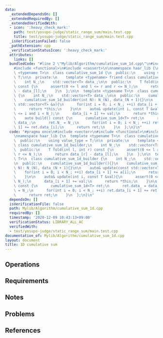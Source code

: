 ```yaml
---
data:
  _extendedDependsOn: []
  _extendedRequiredBy: []
  _extendedVerifiedWith:
  - icon: ':heavy_check_mark:'
    path: test/yosupo-judge/static_range_sum/main.test.cpp
    title: test/yosupo-judge/static_range_sum/main.test.cpp
  _isVerificationFailed: false
  _pathExtension: cpp
  _verificationStatusIcon: ':heavy_check_mark:'
  attributes:
    links: []
  bundledCode: "#line 2 \"Mylib/Algorithm/cumulative_sum_1d.cpp\"\n#include <vector>\n\
    #include <functional>\n#include <cassert>\n\nnamespace haar_lib {\n  template\
    \ <typename T>\n  class cumulative_sum_1d {\n  public:\n    using value_type =\
    \ T;\n\n  private:\n    template <typename> friend class cumulative_sum_1d_builder;\n\
    \    int N_;\n    std::vector<T> data_;\n\n  public:\n    T fold(int l, int r)\
    \ const {\n      assert(0 <= l and l <= r and r <= N_);\n      return data_[r]\
    \ - data_[l];\n    }\n  };\n\n  template <typename T>\n  class cumulative_sum_1d_builder\
    \ {\n    int N_;\n    std::vector<T> data_;\n\n  public:\n    cumulative_sum_1d_builder(){}\n\
    \    cumulative_sum_1d_builder(int N): N_(N), data_(N + 1){}\n\n    auto& update(const\
    \ std::vector<T> &a){\n      for(int i = 0; i < N_; ++i) data_[i + 1] += a[i];\n\
    \      return *this;\n    }\n\n    auto& update(int i, const T &val){\n      assert(0\
    \ <= i and i < N_);\n      data_[i + 1] += val;\n      return *this;\n    }\n\n\
    \    auto build() const {\n      cumulative_sum_1d<T> ret;\n      ret.data_ =\
    \ data_;\n      ret.N_ = N_;\n      for(int i = 0; i < N_; ++i) ret.data_[i +\
    \ 1] += ret.data_[i];\n      return ret;\n    }\n  };\n}\n"
  code: "#pragma once\n#include <vector>\n#include <functional>\n#include <cassert>\n\
    \nnamespace haar_lib {\n  template <typename T>\n  class cumulative_sum_1d {\n\
    \  public:\n    using value_type = T;\n\n  private:\n    template <typename> friend\
    \ class cumulative_sum_1d_builder;\n    int N_;\n    std::vector<T> data_;\n\n\
    \  public:\n    T fold(int l, int r) const {\n      assert(0 <= l and l <= r and\
    \ r <= N_);\n      return data_[r] - data_[l];\n    }\n  };\n\n  template <typename\
    \ T>\n  class cumulative_sum_1d_builder {\n    int N_;\n    std::vector<T> data_;\n\
    \n  public:\n    cumulative_sum_1d_builder(){}\n    cumulative_sum_1d_builder(int\
    \ N): N_(N), data_(N + 1){}\n\n    auto& update(const std::vector<T> &a){\n  \
    \    for(int i = 0; i < N_; ++i) data_[i + 1] += a[i];\n      return *this;\n\
    \    }\n\n    auto& update(int i, const T &val){\n      assert(0 <= i and i <\
    \ N_);\n      data_[i + 1] += val;\n      return *this;\n    }\n\n    auto build()\
    \ const {\n      cumulative_sum_1d<T> ret;\n      ret.data_ = data_;\n      ret.N_\
    \ = N_;\n      for(int i = 0; i < N_; ++i) ret.data_[i + 1] += ret.data_[i];\n\
    \      return ret;\n    }\n  };\n}\n"
  dependsOn: []
  isVerificationFile: false
  path: Mylib/Algorithm/cumulative_sum_1d.cpp
  requiredBy: []
  timestamp: '2020-12-09 10:43:13+09:00'
  verificationStatus: LIBRARY_ALL_AC
  verifiedWith:
  - test/yosupo-judge/static_range_sum/main.test.cpp
documentation_of: Mylib/Algorithm/cumulative_sum_1d.cpp
layout: document
title: 1D cumulative sum
---
```


## Operations

## Requirements

## Notes

## Problems

## References
